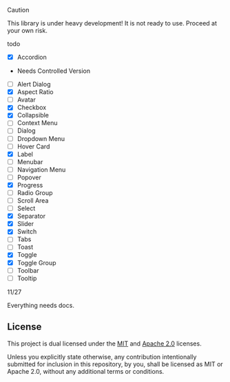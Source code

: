 > [!CAUTION]
> This library is under heavy development! It is not ready to use. Proceed at your own risk.


todo


- [x] Accordion
 - Needs Controlled Version
- [ ] Alert Dialog
- [x] Aspect Ratio
- [ ] Avatar
- [x] Checkbox
- [x] Collapsible
- [ ] Context Menu 
- [ ] Dialog
- [ ] Dropdown Menu
- [ ] Hover Card
- [x] Label
- [ ] Menubar
- [ ] Navigation Menu
- [ ] Popover
- [x] Progress
- [ ] Radio Group
- [ ] Scroll Area
- [ ] Select
- [x] Separator
- [x] Slider
- [x] Switch
- [ ] Tabs
- [ ] Toast
- [x] Toggle
- [x] Toggle Group
- [ ] Toolbar
- [ ] Tooltip

11/27

Everything needs docs.


## License
This project is dual licensed under the [MIT](./LICENSE-MIT) and [Apache 2.0](./LICENSE-APACHE) licenses.

Unless you explicitly state otherwise, any contribution intentionally submitted for inclusion in this repository, by you, shall be licensed as MIT or Apache 2.0, without any additional terms or conditions.